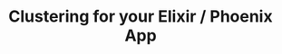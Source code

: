 ---
title: Clustering for your Elixir / Phoenix App
description: This guide will show you how to setup automated clustering for your Elixir / Phoenix application.
---